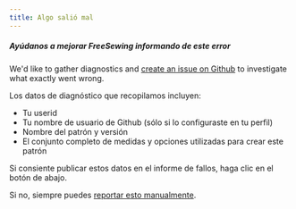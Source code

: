 ```yaml
---
title: Algo salió mal
---
```


##### Ayúdanos a mejorar FreeSewing informando de este error

We'd like to gather diagnostics and [create an issue on Github](https://github.com/freesewing/freesewing/issues/new) to investigate what exactly went wrong.

Los datos de diagnóstico que recopilamos incluyen:

-   Tu userid
-   Tu nombre de usuario de Github (sólo si lo configuraste en tu perfil)
-   Nombre del patrón y versión
-   El conjunto completo de medidas y opciones utilizadas para crear este patrón

Si consiente publicar estos datos en el informe de fallos, haga clic en el botón de abajo.

Si no, siempre puedes [reportar esto manualmente](https://github.com/freesewing/freesewing/issues/new).
